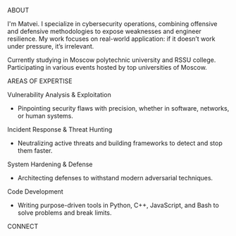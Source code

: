 ABOUT

I'm Matvei. I specialize in cybersecurity operations, combining offensive and defensive methodologies to expose weaknesses and engineer resilience. My work focuses on real-world application: if it doesn’t work under pressure, it’s irrelevant.

Currently studying in Moscow polytechnic university and RSSU college. Participating in various events hosted by top universities of Moscow.

AREAS OF EXPERTISE

Vulnerability Analysis & Exploitation

- 	Pinpointing security flaws with precision, whether in software, networks, or human systems.

Incident Response & Threat Hunting

- 	Neutralizing active threats and building frameworks to detect and stop them faster.

System Hardening & Defense

- Architecting defenses to withstand modern adversarial techniques.

Code Development

- Writing purpose-driven tools in Python, C++, JavaScript, and Bash to solve problems and break limits.

CONNECT

